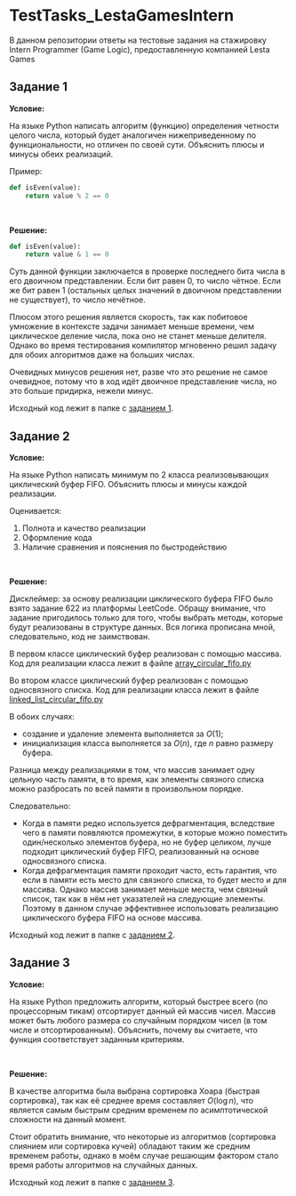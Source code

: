 # TestTasks_LestaGamesIntern

В данном репозитории ответы на тестовые задания на стажировку Intern Programmer (Game Logic), предоставленную компанией Lesta Games

## Задание 1

**Условие:**

На языке Python написать алгоритм (функцию) определения четности целого числа, который будет аналогичен нижеприведенному по функциональности, но отличен по своей сути. Объяснить плюсы и минусы обеих реализаций. 

Пример: 

```python
def isEven(value):
    return value % 2 == 0
```
<br />

**Решение:**

```python
def isEven(value):
    return value & 1 == 0
```

Суть данной функции заключается в проверке последнего бита числа в его двоичном представлении.
Если бит равен 0, то число чётное. Если же бит равен 1 (остальных целых значений в двоичном представлении
не существует), то число нечётное.

Плюсом этого решения является скорость, так как побитовое умножение в контексте задачи занимает меньше времени,
чем циклическое деление числа, пока оно не станет меньше делителя. Однако во время тестирования компилятор
мгновенно решил задачу для обоих алгоритмов даже на больших числах.

Очевидных минусов решения нет, разве что это решение не самое очевидное, потому что в ход идёт двоичное
представление числа, но это больше придирка, нежели минус.

Исходный код лежит в папке с [заданием 1](https://github.com/PKS339057/TestTasks_LestaGamesIntern/tree/main/Tasks/Task%201).


## Задание 2

**Условие:**

На языке Python написать минимум по 2 класса реализовывающих циклический буфер FIFO.
Объяснить плюсы и минусы каждой реализации.

Оценивается:

1. Полнота и качество реализации
2. Оформление кода
3. Наличие сравнения и пояснения по быстродействию
<br />

**Решение:**

Дисклеймер: за основу реализации циклического буфера FIFO было взято задание 622 из платформы LeetCode.
Обращу внимание, что задание пригодилось только для того, чтобы выбрать методы, которые будут реализованы в
структуре данных. Вся логика прописана мной, следовательно, код не заимствован.

В первом классе циклический буфер реализован с помощью массива. Код для реализации класса лежит в файле
[array_circular_fifo.py](https://github.com/PKS339057/TestTasks_LestaGamesIntern/tree/main/Tasks/Task%202/array_circular_fifo.py)

Во втором классе циклический буфер реализован с помощью односвязного списка. Код для реализации класса лежит в файле
[linked_list_circular_fifo.py](https://github.com/PKS339057/TestTasks_LestaGamesIntern/tree/main/Tasks/Task%202/linked_list_circular_fifo.py)

В обоих случаях:
- создание и удаление элемента выполняется за $O(1)$;
- инициализация класса выполняется за $O(n)$, где $n$ равно размеру буфера.

Разница между реализациями в том, что массив занимает одну цельную часть памяти, в то время, как элементы связного
списка можно разбросать по всей памяти в произвольном порядке.

Следовательно:
- Когда в памяти редко используется дефрагментация, вследствие чего в памяти появляются промежутки, в которые можно
поместить один/несколько элементов буфера, но не буфер целиком, лучше подходит циклический буфер FIFO, реализованный
на основе односвязного списка.
- Когда дефрагментация памяти проходит часто, есть гарантия, что если в памяти есть место для связного списка,
то будет место и для массива. Однако массив занимает меньше места, чем связный список, так как в нём нет
указателей на следующие элементы. Поэтому в данном случае эффективнее использовать реализацию
циклического буфера FIFO на основе массива.

Исходный код лежит в папке с [заданием 2](https://github.com/PKS339057/TestTasks_LestaGamesIntern/tree/main/Tasks/Task%202).


## Задание 3

**Условие:**

На языке Python предложить алгоритм, который быстрее всего (по процессорным тикам) отсортирует данный ей массив чисел. Массив может быть любого размера со случайным порядком чисел (в том числе и отсортированным). Объяснить, почему вы считаете, что функция соответствует заданным критериям.

<br />

**Решение:**

В качестве алгоритма была выбрана сортировка Хоара (быстрая сортировка), так как её среднее время составляет $O(\log n)$,
что является самым быстрым средним временем по асимптотической сложности на данный момент.

Стоит обратить внимание, что некоторые из алгоритмов (сортировка слиянием или сортировка кучей) обладают таким же средним
временем работы, однако в моём случае решающим фактором стало время работы алгоритмов на случайных данных.

Исходный код лежит в папке с [заданием 3](https://github.com/PKS339057/TestTasks_LestaGamesIntern/tree/main/Tasks/Task%203).
